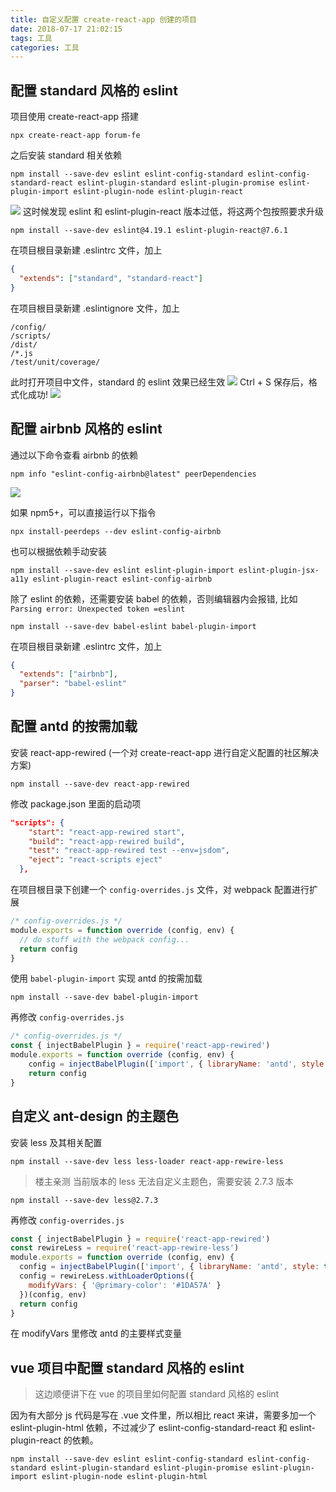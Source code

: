 ```yaml
---
title: 自定义配置 create-react-app 创建的项目
date: 2018-07-17 21:02:15
tags: 工具
categories: 工具
---
```


## 配置 standard 风格的 eslint
项目使用 create-react-app 搭建
```
npx create-react-app forum-fe
```

之后安装 standard 相关依赖
```
npm install --save-dev eslint eslint-config-standard eslint-config-standard-react eslint-plugin-standard eslint-plugin-promise eslint-plugin-import eslint-plugin-node eslint-plugin-react
```
<!--more-->

![](https://i.loli.net/2018/11/19/5bf28a1457c51.jpg)
这时候发现 eslint 和 eslint-plugin-react 版本过低，将这两个包按照要求升级
```
npm install --save-dev eslint@4.19.1 eslint-plugin-react@7.6.1
```

在项目根目录新建 .eslintrc 文件，加上
```json
{
  "extends": ["standard", "standard-react"]
}
```

在项目根目录新建 .eslintignore 文件，加上
```
/config/
/scripts/
/dist/
/*.js
/test/unit/coverage/
```

此时打开项目中文件，standard 的 eslint 效果已经生效
![](https://i.loli.net/2018/11/19/5bf28a15092ed.png)
Ctrl + S 保存后，格式化成功!
![](https://i.loli.net/2018/11/19/5bf28a160fa49.png)

## 配置 airbnb 风格的 eslint
通过以下命令查看 airbnb 的依赖
```shell
npm info "eslint-config-airbnb@latest" peerDependencies
```
![](https://i.loli.net/2019/06/16/5d05f43b3d1e922626.png)

如果 npm5+，可以直接运行以下指令
```shell
npx install-peerdeps --dev eslint-config-airbnb
```

也可以根据依赖手动安装
```shell
npm install --save-dev eslint eslint-plugin-import eslint-plugin-jsx-a11y eslint-plugin-react eslint-config-airbnb
```

除了 eslint 的依赖，还需要安装 babel 的依赖，否则编辑器内会报错, 比如 `Parsing error: Unexpected token =eslint`
```shell
npm install --save-dev babel-eslint babel-plugin-import
```

在项目根目录新建 .eslintrc 文件，加上
```json
{
  "extends": ["airbnb"],
  "parser": "babel-eslint"
}
```

## 配置 antd 的按需加载
安装 react-app-rewired (一个对 create-react-app 进行自定义配置的社区解决方案)
```
npm install --save-dev react-app-rewired
```
修改 package.json 里面的启动项
```json
"scripts": {
    "start": "react-app-rewired start",
    "build": "react-app-rewired build",
    "test": "react-app-rewired test --env=jsdom",
    "eject": "react-scripts eject"
  },
```
在项目根目录下创建一个 `config-overrides.js` 文件，对 webpack 配置进行扩展
```javascript
/* config-overrides.js */
module.exports = function override (config, env) {
  // do stuff with the webpack config...
  return config
}
```
使用 `babel-plugin-import` 实现 antd 的按需加载
```
npm install --save-dev babel-plugin-import
```
再修改 `config-overrides.js`
```javascript
/* config-overrides.js */
const { injectBabelPlugin } = require('react-app-rewired')
module.exports = function override (config, env) {
    config = injectBabelPlugin(['import', { libraryName: 'antd', style: 'css'}], config)
    return config
}
```
## 自定义 ant-design 的主题色
安装 less 及其相关配置
```
npm install --save-dev less less-loader react-app-rewire-less
```
> 楼主亲测 当前版本的 less 无法自定义主题色，需要安装 2.7.3 版本

```
npm install --save-dev less@2.7.3
```
再修改 `config-overrides.js`
```javascript
const { injectBabelPlugin } = require('react-app-rewired')
const rewireLess = require('react-app-rewire-less')
module.exports = function override (config, env) {
  config = injectBabelPlugin(['import', { libraryName: 'antd', style: true }], config)
  config = rewireLess.withLoaderOptions({
    modifyVars: { '@primary-color': '#1DA57A' }
  })(config, env)
  return config
}
```
在 modifyVars 里修改 antd 的主要样式变量

## vue 项目中配置 standard 风格的 eslint
> 这边顺便讲下在 vue 的项目里如何配置 standard 风格的 eslint

因为有大部分 js 代码是写在 .vue 文件里，所以相比 react 来讲，需要多加一个 eslint-plugin-html 依赖，不过减少了 eslint-config-standard-react 和 eslint-plugin-react 的依赖。
```
npm install --save-dev eslint eslint-config-standard eslint-config-standard eslint-plugin-standard eslint-plugin-promise eslint-plugin-import eslint-plugin-node eslint-plugin-html
```